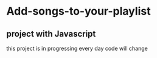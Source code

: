 # Add-songs-to-your-playlist

<h2>project with Javascript </h2>

this project is in progressing every day code  will change 
